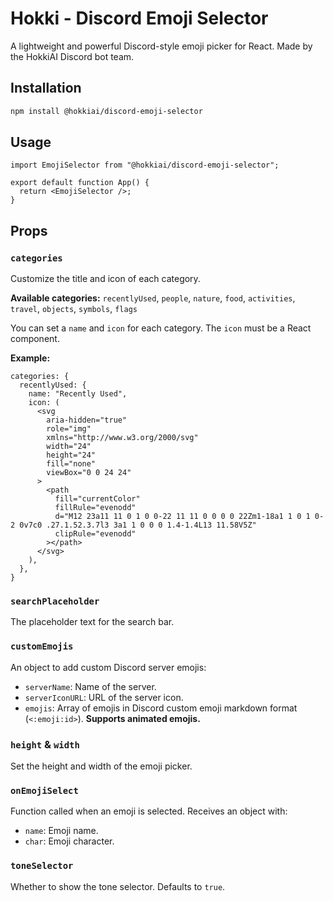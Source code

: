 # Hokki - Discord Emoji Selector

A lightweight and powerful Discord-style emoji picker for React. Made by the HokkiAI Discord bot team.

## Installation

```bash
npm install @hokkiai/discord-emoji-selector
```

## Usage

```tsx
import EmojiSelector from "@hokkiai/discord-emoji-selector";

export default function App() {
  return <EmojiSelector />;
}
```

## Props

### `categories`

Customize the title and icon of each category.

**Available categories:**
`recentlyUsed`, `people`, `nature`, `food`, `activities`, `travel`, `objects`, `symbols`, `flags`

You can set a `name` and `icon` for each category. The `icon` must be a React component.

**Example:**

```tsx
categories: {
  recentlyUsed: {
    name: "Recently Used",
    icon: (
      <svg
        aria-hidden="true"
        role="img"
        xmlns="http://www.w3.org/2000/svg"
        width="24"
        height="24"
        fill="none"
        viewBox="0 0 24 24"
      >
        <path
          fill="currentColor"
          fillRule="evenodd"
          d="M12 23a11 11 0 1 0 0-22 11 11 0 0 0 0 22Zm1-18a1 1 0 1 0-2 0v7c0 .27.1.52.3.7l3 3a1 1 0 0 0 1.4-1.4L13 11.58V5Z"
          clipRule="evenodd"
        ></path>
      </svg>
    ),
  },
}
```

### `searchPlaceholder`

The placeholder text for the search bar.

### `customEmojis`

An object to add custom Discord server emojis:

- `serverName`: Name of the server.
- `serverIconURL`: URL of the server icon.
- `emojis`: Array of emojis in Discord custom emoji markdown format (`<:emoji:id>`). **Supports animated emojis.**

### `height` & `width`

Set the height and width of the emoji picker.

### `onEmojiSelect`

Function called when an emoji is selected. Receives an object with:

- `name`: Emoji name.
- `char`: Emoji character.

### `toneSelector`

Whether to show the tone selector. Defaults to `true`.
